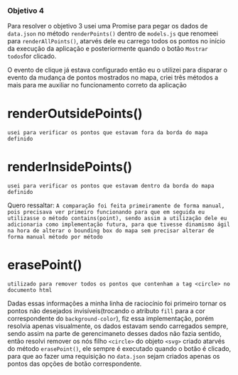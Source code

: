 ### Objetivo 4

Para resolver o objetivo 3 usei uma Promise para pegar os dados de `data.json` no método `renderPoints()` dentro de `models.js` que renomeei para `renderAllPoints()`,
atarvés dele eu carrego todos os pontos no início da execução da aplicação e posteriormente quando o botão `Mostrar todos`for clicado.

O evento de clique já estava configurado então eu o utilizei para disparar o evento 
da mudança de pontos mostrados no mapa, criei três métodos a mais para me auxiliar no
funcionamento correto da aplicação

# renderOutsidePoints()
    usei para verificar os pontos que estavam fora da borda do mapa definido

# renderInsidePoints()
    usei para verificar os pontos que estavam dentro da borda do mapa definido

Quero ressaltar:
`A comparação foi feita primeiramente de forma manual, pois precisava ver primeiro funcionando para que em seguida eu utilizasse o método contains(point), sendo assim a utilização dele eu adicionaria como implementação futura, para que tivesse dinamismo ágil na hora de alterar o bounding box do mapa sem precisar alterar de forma manual método por método`

# erasePoint()
    utilizado para remover todos os pontos que contenham a tag <circle> no documento html

Dadas essas informações a minha linha de raciocínio foi primeiro tornar os pontos não desejados invisíveis(trocando o atributo `fill` para a cor correspondente do `background-color`), fiz essa implementação, porém resolvia apenas visualmente, os dados estavam sendo carregados sempre, sendo assim na parte de gerencimaneto desses dados não fazia sentido, então resolvi remover os nós filho `<circle>` do objeto `<svg>` criado atarvés do método `erasePoint()`, ele sempre é executado quando o botão é clicado, para que ao fazer uma requisição no `data.json` sejam criados apenas os pontos das opções de botão correspondente.